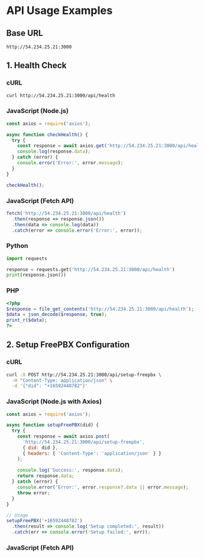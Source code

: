 # API Usage Examples

## Base URL
```
http://54.234.25.21:3000
```

## 1. Health Check

### cURL
```bash
curl http://54.234.25.21:3000/api/health
```

### JavaScript (Node.js)
```javascript
const axios = require('axios');

async function checkHealth() {
  try {
    const response = await axios.get('http://54.234.25.21:3000/api/health');
    console.log(response.data);
  } catch (error) {
    console.error('Error:', error.message);
  }
}

checkHealth();
```

### JavaScript (Fetch API)
```javascript
fetch('http://54.234.25.21:3000/api/health')
  .then(response => response.json())
  .then(data => console.log(data))
  .catch(error => console.error('Error:', error));
```

### Python
```python
import requests

response = requests.get('http://54.234.25.21:3000/api/health')
print(response.json())
```

### PHP
```php
<?php
$response = file_get_contents('http://54.234.25.21:3000/api/health');
$data = json_decode($response, true);
print_r($data);
?>
```

## 2. Setup FreePBX Configuration

### cURL
```bash
curl -X POST http://54.234.25.21:3000/api/setup-freepbx \
  -H "Content-Type: application/json" \
  -d '{"did": "+16592448782"}'
```

### JavaScript (Node.js with Axios)
```javascript
const axios = require('axios');

async function setupFreePBX(did) {
  try {
    const response = await axios.post(
      'http://54.234.25.21:3000/api/setup-freepbx',
      { did: did },
      { headers: { 'Content-Type': 'application/json' } }
    );
    
    console.log('Success:', response.data);
    return response.data;
  } catch (error) {
    console.error('Error:', error.response?.data || error.message);
    throw error;
  }
}

// Usage
setupFreePBX('+16592448782')
  .then(result => console.log('Setup completed:', result))
  .catch(err => console.error('Setup failed:', err));
```

### JavaScript (Fetch API)
